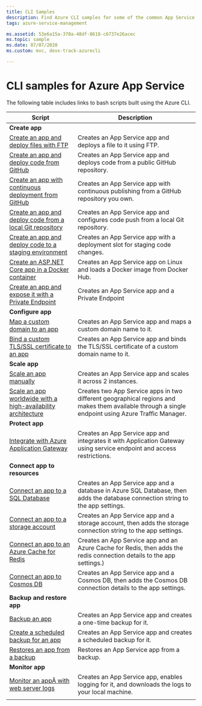 ```yaml
---
title: CLI Samples
description: Find Azure CLI samples for some of the common App Service scenarios. Learn how to automate your App Service deployment or management tasks.
tags: azure-service-management

ms.assetid: 53e6a15a-370a-48df-8618-c6737e26acec
ms.topic: sample
ms.date: 07/07/2020
ms.custom: mvc, devx-track-azurecli

---
```

# CLI samples for Azure App Service

The following table includes links to bash scripts built using the Azure CLI.

| Script | Description |
|-|-|
|**Create app**||
| [Create an app and deploy files with FTP](./scripts/cli-deploy-ftp.md?toc=%2fcli%2fazure%2ftoc.json)| Creates an App Service app and deploys a file to it using FTP. |
| [Create an app and deploy code from GitHub](./scripts/cli-deploy-github.md?toc=%2fcli%2fazure%2ftoc.json)| Creates an App Service app and deploys code from a public GitHub repository. |
| [Create an app with continuous deployment from GitHub](./scripts/cli-continuous-deployment-github.md?toc=%2fcli%2fazure%2ftoc.json)| Creates an App Service app with continuous publishing from a GitHub repository you own. |
| [Create an app and deploy code from a local Git repository](./scripts/cli-deploy-local-git.md?toc=%2fcli%2fazure%2ftoc.json) | Creates an App Service app and configures code push from a local Git repository. |
| [Create an app and deploy code to a staging environment](./scripts/cli-deploy-staging-environment.md?toc=%2fcli%2fazure%2ftoc.json) | Creates an App Service app with a deployment slot for staging code changes. |
| [Create an ASP.NET Core app in a Docker container](./scripts/cli-linux-docker-aspnetcore.md?toc=%2fcli%2fazure%2ftoc.json) | Creates an App Service app on Linux and loads a Docker image from Docker Hub. |
| [Create an app and expose it with a Private Endpoint](./scripts/cli-deploy-privateendpoint.md?toc=%2fcli%2fazure%2ftoc.json) | Creates an App Service app and a Private Endpoint |
|**Configure app**||
| [Map a custom domain to an app](./scripts/cli-configure-custom-domain.md?toc=%2fcli%2fazure%2ftoc.json)| Creates an App Service app and maps a custom domain name to it. |
| [Bind a custom TLS/SSL certificate to an app](./scripts/cli-configure-ssl-certificate.md?toc=%2fcli%2fazure%2ftoc.json)| Creates an App Service app and binds the TLS/SSL certificate of a custom domain name to it. |
|**Scale app**||
| [Scale an app manually](./scripts/cli-scale-manual.md?toc=%2fcli%2fazure%2ftoc.json) | Creates an App Service app and scales it across 2 instances. |
| [Scale an app worldwide with a high-availability architecture](./scripts/cli-scale-high-availability.md?toc=%2fcli%2fazure%2ftoc.json) | Creates two App Service apps in two different geographical regions and makes them available through a single endpoint using Azure Traffic Manager. |
|**Protect app**||
| [Integrate with Azure Application Gateway](./scripts/cli-integrate-app-service-with-application-gateway.md?toc=%2fcli%2fazure%2ftoc.json) | Creates an App Service app and integrates it with Application Gateway using service endpoint and access restrictions. |
|**Connect app to resources**||
| [Connect an app to a SQL Database](./scripts/cli-connect-to-sql.md?toc=%2fcli%2fazure%2ftoc.json)| Creates an App Service app and a database in Azure SQL Database, then adds the database connection string to the app settings. |
| [Connect an app to a storage account](./scripts/cli-connect-to-storage.md?toc=%2fcli%2fazure%2ftoc.json)| Creates an App Service app and a storage account, then adds the storage connection string to the app settings. |
| [Connect an app to an Azure Cache for Redis](./scripts/cli-connect-to-redis.md?toc=%2fcli%2fazure%2ftoc.json) | Creates an App Service app and an Azure Cache for Redis, then adds the redis connection details to the app settings.) |
| [Connect an app to Cosmos DB](./scripts/cli-connect-to-documentdb.md?toc=%2fcli%2fazure%2ftoc.json) | Creates an App Service app and a Cosmos DB, then adds the Cosmos DB connection details to the app settings. |
|**Backup and restore app**||
| [Backup an app](./scripts/cli-backup-onetime.md?toc=%2fcli%2fazure%2ftoc.json) | Creates an App Service app and creates a one-time backup for it. |
| [Create a scheduled backup for an app](./scripts/cli-backup-scheduled.md?toc=%2fcli%2fazure%2ftoc.json) | Creates an App Service app and creates a scheduled backup for it. |
| [Restores an app from a backup](./scripts/cli-backup-restore.md?toc=%2fcli%2fazure%2ftoc.json) | Restores an App Service app from a backup. |
|**Monitor app**||
| [Monitor an appÂ with web server logs](./scripts/cli-monitor.md?toc=%2fcli%2fazure%2ftoc.json) | Creates an App Service app, enables logging for it, and downloads the logs to your local machine. |
| | |
